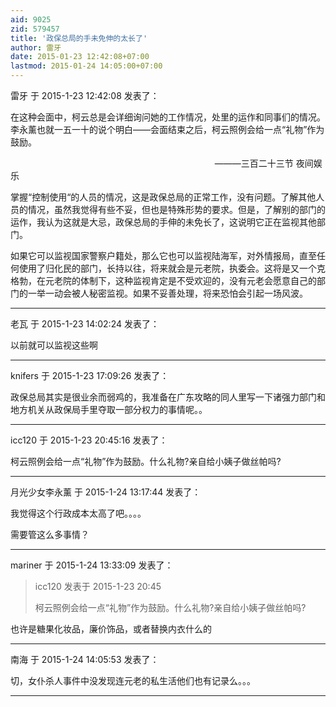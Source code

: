 ```yaml
---
aid: 9025
zid: 579457
title: '政保总局的手未免伸的太长了'
author: 雷牙
date: 2015-01-23 12:42:08+07:00
lastmod: 2015-01-24 14:05:00+07:00
---
```


雷牙 于 2015-1-23 12:42:08 发表了：

在这种会面中，柯云总是会详细询问她的工作情况，处里的运作和同事们的情况。李永薰也就一五一十的说个明白――会面结束之后，柯云照例会给一点“礼物”作为鼓励。

                                                                                   ———三百二十三节 夜间娱乐

掌握“控制使用“的人员的情况，这是政保总局的正常工作，没有问题。了解其他人员的情况，虽然我觉得有些不妥，但也是特殊形势的要求。但是，了解别的部门的运作，我认为这就是大忌，政保总局的手伸的未免长了，这说明它正在监视其他部门。

如果它可以监视国家警察户籍处，那么它也可以监视陆海军，对外情报局，直至任何使用了归化民的部门，长持以往，将来就会是元老院，执委会。这将是又一个克格勃，在元老院的体制下，这种监视肯定是不受欢迎的，没有元老会愿意自己的部门的一举一动会被人秘密监视。如果不妥善处理，将来恐怕会引起一场风波。

---------

老瓦 于 2015-1-23 14:02:24 发表了：

以前就可以监视这些啊

---------

knifers 于 2015-1-23 17:09:26 发表了：

政保总局其实是很业余而弱鸡的，我准备在广东攻略的同人里写一下诸强力部门和地方机关从政保局手里夺取一部分权力的事情呢。。

---------

icc120 于 2015-1-23 20:45:16 发表了：

柯云照例会给一点“礼物”作为鼓励。什么礼物?亲自给小姨子做丝帕吗?

---------

月光少女李永薰 于 2015-1-24 13:17:44 发表了：

我觉得这个行政成本太高了吧。。。。

需要管这么多事情？

---------

mariner 于 2015-1-24 13:33:09 发表了：

> icc120 发表于 2015-1-23 20:45
> 
> 柯云照例会给一点“礼物”作为鼓励。什么礼物?亲自给小姨子做丝帕吗?



也许是糖果化妆品，廉价饰品，或者替换内衣什么的

---------

南海 于 2015-1-24 14:05:53 发表了：

切，女仆杀人事件中没发现连元老的私生活他们也有记录么。。。

---------

